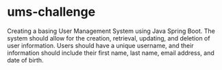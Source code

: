 # ums-challenge
Creating a basing User Management System using Java Spring Boot. The system should allow for the creation, retrieval, updating, and deletion of user information. Users should have a unique username, and their information should include their first name, last name, email address, and date of birth.
